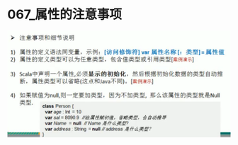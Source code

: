 # 067_属性的注意事项

![1616915251344](067_%E5%B1%9E%E6%80%A7%E7%9A%84%E6%B3%A8%E6%84%8F%E4%BA%8B%E9%A1%B9/1616915251344.png)